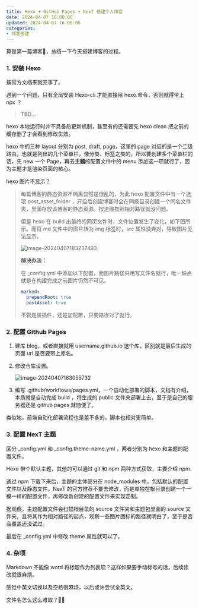```yaml
---
title: Hexo + GitHub Pages + NexT 搭建个人博客
date: 2024-04-07 16:00:06
updated: 2024-04-07 16:00:06
categories:
- 博客搭建
---
```

算是第一篇博客🥰，总结一下今天搭建博客的过程。

### 1. 安装 Hexo

按官方文档来就完事了。

遇到一个问题，只有全局安装 Hexo-cli 才能直接用  hexo 命令，否则就得带上 npx ？

> TBD...

hexo 本地运行时并不具备热更新机制，甚至有的还需要先 hexo clean 把之前的缓存删了才会看到修改生效。

hexo 中的三种 layout 分别为 post, draft, page，这里的 page 对应的是一个二级路由，也就是列出的几个菜单栏，像分类、标签之类的，所以要创建多个菜单栏的话，先 new 一个 Page，再去**主题**的配置文件中的 menu 添加这一项就行了，因为主题才是渲染页面的核心。

hexo 图片不显示？

> 每篇博客的静态资源不隔离显然是很乱的，为此 hexo 配置文件中有一个选项 post_asset_folder ，开启后创建博客时会在同级目录创建一个同名文件夹，里面存放该博客的静态资源。按道理按照相对路径就没问题。
>
> 但是 hexo 在 build 出最终的网页文件时，文件位置发生了变化，如下图所示。而将 md 文件中的图片转为 img 标签时，src 属性没弄对，导致图片无法显示。
>
>    ![image-20240407183237493](image-20240407183237493.png)
>
> **解决办法：**
>
> 在 _config.yml 中添加以下配置，而图片路径只用写文件名就行，唯一缺点就是在构建完成之前图片仍然不可见。
>
> ```yaml
> marked:
>   prependRoot: true
>   postAsset: true
> ```
>
> 不管是装插件，还是加配置，只要路径对了就行。

### 2. 配置 Github Pages

1. 建库 blog，或者直接就用 username.github.io 这个库，区别就是最后生成的页面 url 是否要带上库名。

2. 修改仓库设置。

   ![image-20240407163055732](image-20240407163055732.png)

3. 编写 .github/workflows/pages.yml，一个自动化部署的脚本，文档有介绍，本质就是自动完成 build ，将生成的 public 文件夹部署上去，至于是自己的服务器还是 github pages 就随便了。

类似地，前端自动化部署流程也是差不多的，脚本也相对更简单。

### 3. 配置 NexT 主题

区分 _config.yml 和 _config.theme-name.yml ，两者分别为 hexo 和主题的配置文件。

Hexo 带个默认主题，其他的可以通过 git 和 npm 两种方式获取，主要介绍 npm.

通过 npm 下载下来后，主题的主体部分在 node_modules 中，包括默认的配置文件以及静态文件。NexT 的官方推荐不要去修改，而是单独在根目录创建一个一模一样的配置文件，再修改新创建的配置文件来实现定制。

据观察，主题配置文件会扫描根目录的 source 文件夹和主题包里面的 source 文件夹，且将其作为相对路径的起点，观察一些图片图标的路径就明白了，至于是否会覆盖还没试过。

最后在 _config.yml 中修改 theme 属性就可以了。

### 4. 杂项

Markdown 不能像 word 将标题作为列表项？这样如果要手动标号的话，后续修改就很麻烦。

感觉中英文切换以及空格很麻烦，以后或许尝试全英文。

文件名怎么这么难取？😵‍💫